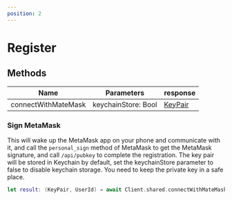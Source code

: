 ```yaml
---
position: 2
---
```


# Register

## Methods

| Name | Parameters | response |
| --- | --- | --- |
| connectWithMateMask | keychainStore:  Bool | [KeyPair](/docs/Web3MQ-SDK/Swift-SDK/Structs/###KeyPair) |

### **Sign MetaMask**

This will wake up the MetaMask app on your phone and communicate with it, and call the `personal_sign` method of MetaMask to get the MetaMask signature, and call `/api/pubkey` to complete the registration. The key pair will be stored in Keychain by default, set the keychainStore parameter to false to disable keychain storage. You need to keep the private key in a safe place.

```swift
let result: (KeyPair, UserId) = await Client.shared.connectWithMateMask(keychainStore: false)
```